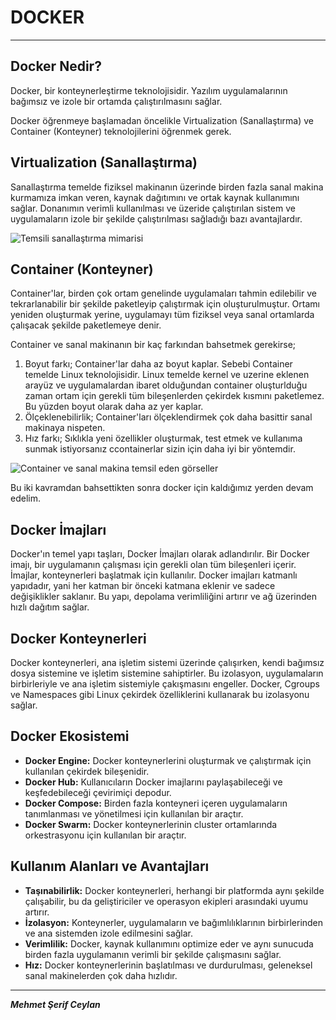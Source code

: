 # DOCKER
---
## Docker Nedir? 
Docker, bir konteynerleştirme teknolojisidir. Yazılım uygulamalarının bağımsız ve izole bir ortamda çalıştırılmasını sağlar.

Docker öğrenmeye başlamadan öncelikle Virtualization (Sanallaştırma) ve Container (Konteyner) teknolojilerini öğrenmek gerek.

## Virtualization (Sanallaştırma)
Sanallaştırma temelde fiziksel makinanın üzerinde birden fazla sanal makina kurmamıza imkan veren, kaynak dağıtımını ve ortak kaynak kullanımını sağlar. Donanımın verimli kullanılması ve üzeride çalıştırılan sistem ve uygulamaların izole bir şekilde çalıştırılması sağladığı bazı avantajlardır.

![Temsili sanallaştırma mimarisi](sanallaştırma1.jpg)

## Container (Konteyner)
Container'lar, birden çok ortam genelinde uygulamaları tahmin edilebilir ve tekrarlanabilir bir şekilde paketleyip çalıştırmak için oluşturulmuştur. Ortamı yeniden oluşturmak yerine, uygulamayı tüm fiziksel veya sanal ortamlarda çalışacak şekilde paketlemeye denir.

Container ve sanal makinanın bir kaç farkından bahsetmek gerekirse;

1. Boyut farkı; Container'lar daha az boyut kaplar. Sebebi Container temelde Linux teknolojisidir. Linux temelde kernel ve uzerine eklenen arayüz ve uygulamalardan ibaret olduğundan container oluşturlduğu zaman ortam için gerekli tüm bileşenlerden çekirdek kısmını paketlemez. Bu yüzden boyut olarak daha az yer kaplar.
2. Ölçeklenebilirlik; Container'ları ölçeklendirmek çok daha basittir sanal makinaya nispeten.
3. Hız farkı; Sıklıkla yeni özellikler oluşturmak, test etmek ve kullanıma sunmak istiyorsanız ccontainerlar sizin için daha iyi bir yöntemdir.

![Container ve sanal makina temsil eden görseller](docker_container-1024x419.png)

Bu iki kavramdan bahsettikten sonra docker için kaldığımız yerden devam edelim. 

## Docker İmajları
Docker'ın temel yapı taşları, Docker İmajları olarak adlandırılır. Bir Docker imajı, bir uygulamanın çalışması için gerekli olan tüm bileşenleri içerir. İmajlar, konteynerleri başlatmak için kullanılır. Docker imajları katmanlı yapıdadır, yani her katman bir önceki katmana eklenir ve sadece değişiklikler saklanır. Bu yapı, depolama verimliliğini artırır ve ağ üzerinden hızlı dağıtım sağlar.

## Docker Konteynerleri
Docker konteynerleri, ana işletim sistemi üzerinde çalışırken, kendi bağımsız dosya sistemine ve işletim sistemine sahiptirler. Bu izolasyon, uygulamaların birbirleriyle ve ana işletim sistemiyle çakışmasını engeller. Docker, Cgroups ve Namespaces gibi Linux çekirdek özelliklerini kullanarak bu izolasyonu sağlar. 

## Docker Ekosistemi
- **Docker Engine:** Docker konteynerlerini oluşturmak ve çalıştırmak için kullanılan çekirdek bileşenidir.
- **Docker Hub:** Kullanıcıların Docker imajlarını paylaşabileceği ve keşfedebileceği çevirimiçi depodur.
- **Docker Compose:** Birden fazla konteyneri içeren uygulamaların tanımlanması ve yönetilmesi için kullanılan bir araçtır.
- **Docker Swarm:** Docker konteynerlerinin cluster ortamlarında orkestrasyonu için kullanılan bir araçtır.

## Kullanım Alanları ve Avantajları

- **Taşınabilirlik:** Docker konteynerleri, herhangi bir platformda aynı şekilde çalışabilir, bu da geliştiriciler ve operasyon ekipleri arasındaki uyumu artırır.
- **İzolasyon:** Konteynerler, uygulamaların ve bağımlılıklarının birbirlerinden ve ana sistemden izole edilmesini sağlar.
- **Verimlilik:** Docker, kaynak kullanımını optimize eder ve aynı sunucuda birden fazla uygulamanın verimli bir şekilde çalışmasını sağlar.
- **Hız:** Docker konteynerlerinin başlatılması ve durdurulması, geleneksel sanal makinelerden çok daha hızlıdır.
---

**_Mehmet Şerif Ceylan_**
